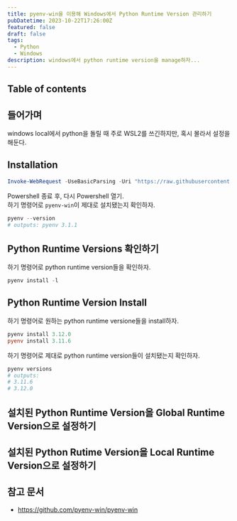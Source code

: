 ```yaml
---
title: pyenv-win을 이용해 Windows에서 Python Runtime Version 관리하기
pubDatetime: 2023-10-22T17:26:00Z
featured: false
draft: false
tags:
  - Python
  - Windows
description: windows에서 python runtime version을 manage하자...
---
```


## Table of contents

## 들어가며

windows local에서 python을 돌릴 때 주로 WSL2를 쓰긴하지만, 혹시 몰라서 설정을 해둔다.

## Installation

```powershell
Invoke-WebRequest -UseBasicParsing -Uri "https://raw.githubusercontent.com/pyenv-win/pyenv-win/master/pyenv-win/install-pyenv-win.ps1" -OutFile "./install-pyenv-win.ps1"; &"./install-pyenv-win.ps1"
```

Powershell 종료 후, 다시 Powershell 열기.  
하기 명령어로 `pyenv-win`이 제대로 설치됐는지 확인하자.

```powershell
pyenv --version
# outputs: pyenv 3.1.1
```

## Python Runtime Versions 확인하기

하기 명령어로 python runtime version들을 확인하자.

```powershell
pyenv install -l
```

## Python Runtime Version Install

하기 명령어로 원하는 python runtime versione들을 install하자.

```powershell
pyenv install 3.12.0
pyenv install 3.11.6
```

하기 명령어로 제대로 python runtime version들이 설치됐는지 확인하자.

```powershell
pyenv versions
# outputs:
# 3.11.6
# 3.12.0
```

## 설치된 Python Runtime Version을 Global Runtime Version으로 설정하기

## 설치된 Python Rutime Version을 Local Runtime Version으로 설정하기

## 참고 문서

- <https://github.com/pyenv-win/pyenv-win>
